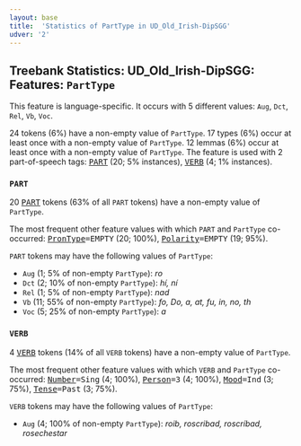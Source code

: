 ```yaml
---
layout: base
title:  'Statistics of PartType in UD_Old_Irish-DipSGG'
udver: '2'
---
```


## Treebank Statistics: UD_Old_Irish-DipSGG: Features: `PartType`

This feature is language-specific.
It occurs with 5 different values: `Aug`, `Dct`, `Rel`, `Vb`, `Voc`.

24 tokens (6%) have a non-empty value of `PartType`.
17 types (6%) occur at least once with a non-empty value of `PartType`.
12 lemmas (6%) occur at least once with a non-empty value of `PartType`.
The feature is used with 2 part-of-speech tags: <tt><a href="sga_dipsgg-pos-PART.html">PART</a></tt> (20; 5% instances), <tt><a href="sga_dipsgg-pos-VERB.html">VERB</a></tt> (4; 1% instances).

### `PART`

20 <tt><a href="sga_dipsgg-pos-PART.html">PART</a></tt> tokens (63% of all `PART` tokens) have a non-empty value of `PartType`.

The most frequent other feature values with which `PART` and `PartType` co-occurred: <tt><a href="sga_dipsgg-feat-PronType.html">PronType</a></tt><tt>=EMPTY</tt> (20; 100%), <tt><a href="sga_dipsgg-feat-Polarity.html">Polarity</a></tt><tt>=EMPTY</tt> (19; 95%).

`PART` tokens may have the following values of `PartType`:

* `Aug` (1; 5% of non-empty `PartType`): <em>ro</em>
* `Dct` (2; 10% of non-empty `PartType`): <em>hí, ní</em>
* `Rel` (1; 5% of non-empty `PartType`): <em>nad</em>
* `Vb` (11; 55% of non-empty `PartType`): <em>fo, Do, a, at, fu, in, no, th</em>
* `Voc` (5; 25% of non-empty `PartType`): <em>a</em>

### `VERB`

4 <tt><a href="sga_dipsgg-pos-VERB.html">VERB</a></tt> tokens (14% of all `VERB` tokens) have a non-empty value of `PartType`.

The most frequent other feature values with which `VERB` and `PartType` co-occurred: <tt><a href="sga_dipsgg-feat-Number.html">Number</a></tt><tt>=Sing</tt> (4; 100%), <tt><a href="sga_dipsgg-feat-Person.html">Person</a></tt><tt>=3</tt> (4; 100%), <tt><a href="sga_dipsgg-feat-Mood.html">Mood</a></tt><tt>=Ind</tt> (3; 75%), <tt><a href="sga_dipsgg-feat-Tense.html">Tense</a></tt><tt>=Past</tt> (3; 75%).

`VERB` tokens may have the following values of `PartType`:

* `Aug` (4; 100% of non-empty `PartType`): <em>roib, roscribad, roscríbad, rosechestar</em>

